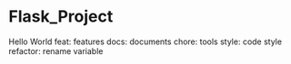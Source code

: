 # Flask_Project
Hello World
feat: features
docs: documents
chore: tools
style: code style
refactor: rename variable